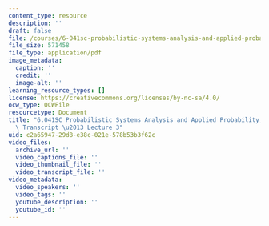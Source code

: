 ```yaml
---
content_type: resource
description: ''
draft: false
file: /courses/6-041sc-probabilistic-systems-analysis-and-applied-probability-fall-2013/c2a6594729d8e38c021e578b53b3f62c_MIT6_041SCF13_lec03_300k.pdf
file_size: 571458
file_type: application/pdf
image_metadata:
  caption: ''
  credit: ''
  image-alt: ''
learning_resource_types: []
license: https://creativecommons.org/licenses/by-nc-sa/4.0/
ocw_type: OCWFile
resourcetype: Document
title: "6.041SC Probabilistic Systems Analysis and Applied Probability, Fall 2013\
  \ Transcript \u2013 Lecture 3"
uid: c2a65947-29d8-e38c-021e-578b53b3f62c
video_files:
  archive_url: ''
  video_captions_file: ''
  video_thumbnail_file: ''
  video_transcript_file: ''
video_metadata:
  video_speakers: ''
  video_tags: ''
  youtube_description: ''
  youtube_id: ''
---
```

